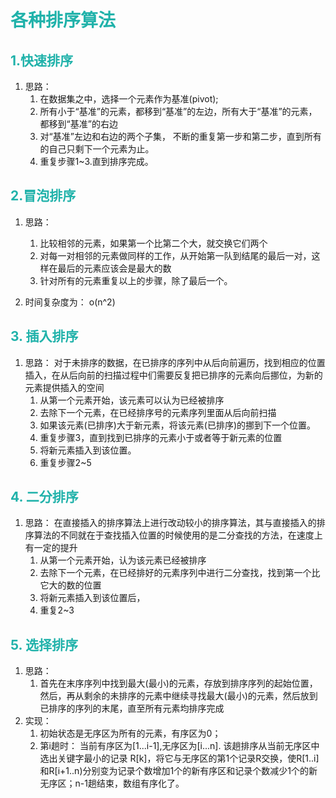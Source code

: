 <h1 style="color:#20B2AA">各种排序算法</h1>

<h2 style="color:#20B2AA">1.快速排序</h2>

1. 思路：
    1. 在数据集之中，选择一个元素作为基准(pivot);
    2. 所有小于“基准”的元素，都移到“基准”的左边，所有大于“基准”的元素，都移到“基准”的右边
    3. 对“基准”左边和右边的两个子集， 不断的重复第一步和第二步，直到所有的自己只剩下一个元素为止。
    4. 重复步骤1~3.直到排序完成。
    
<h2 style="color:#20B2AA">2.冒泡排序</h2>
    
1. 思路：
    1. 比较相邻的元素，如果第一个比第二个大，就交换它们两个
    2. 对每一对相邻的元素做同样的工作，从开始第一队到结尾的最后一对，这样在最后的元素应该会是最大的数
    3. 针对所有的元素重复以上的步骤，除了最后一个。

2. 时间复杂度为： o(n^2)
    
<h2 style="color:#20B2AA">3. 插入排序</h2>

1. 思路： 对于未排序的数据，在已排序的序列中从后向前遍历，找到相应的位置插入，在从后向前的扫描过程中们需要反复把已排序的元素向后挪位，为新的元素提供插入的空间
    1. 从第一个元素开始，该元素可以认为已经被排序
    2. 去除下一个元素，在已经排序号的元素序列里面从后向前扫描
    3. 如果该元素(已排序)大于新元素，将该元素(已排序)的挪到下一个位置。
    4. 重复步骤3，直到找到已排序的元素小于或者等于新元素的位置
    5. 将新元素插入到该位置。
    6. 重复步骤2~5
        
<h2 style="color:#20B2AA">4. 二分排序</h2>

1. 思路： 在直接插入的排序算法上进行改动较小的排序算法，其与直接插入的排序算法的不同就在于查找插入位置的时候使用的是二分查找的方法，在速度上有一定的提升
    1. 从第一个元素开始，认为该元素已经被排序
    2. 去除下一个元素，在已经排好的元素序列中进行二分查找，找到第一个比它大的数的位置
    3. 将新元素插入到该位置后，
    4. 重复2~3
    
<h2 style="color:#20B2AA">5. 选择排序</h2>

1. 思路：
    1. 首先在末序序列中找到最大(最小)的元素，存放到排序序列的起始位置，然后，再从剩余的未排序的元素中继续寻找最大(最小)的元素，然后放到已排序的序列的末尾，直至所有元素均排序完成
2. 实现：
    1. 初始状态是无序区为所有的元素，有序区为0；
    2. 第i趟时： 当前有序区为[1...i-1],无序区为[i...n]. 该趟排序从当前无序区中选出关键字最小的记录 R[k]，将它与无序区的第1个记录R交换，使R[1..i]和R[i+1..n)分别变为记录个数增加1个的新有序区和记录个数减少1个的新无序区；n-1趟结束，数组有序化了。

